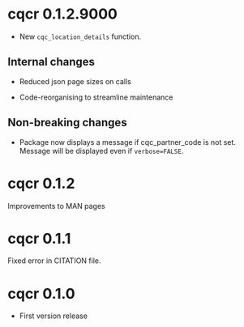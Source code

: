 
# cqcr 0.1.2.9000

* New `cqc_location_details` function.

## Internal changes

* Reduced json page sizes on calls

* Code-reorganising to streamline maintenance

## Non-breaking changes

* Package now displays a message if cqc_partner_code is not set. Message will 
be displayed even if `verbose=FALSE`.


# cqcr 0.1.2

Improvements to MAN pages

# cqcr 0.1.1

Fixed error in CITATION file.

# cqcr 0.1.0

* First version release
